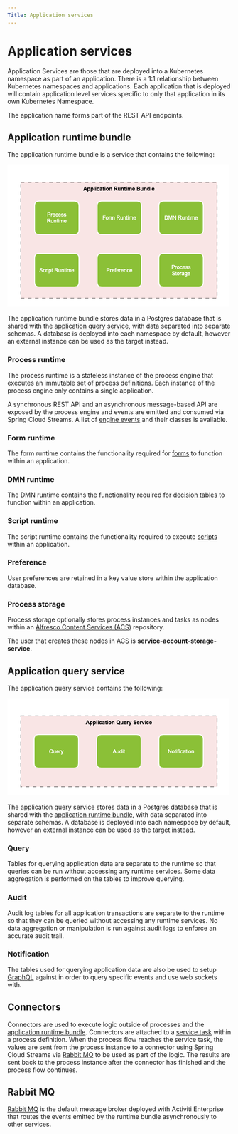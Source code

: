 ```yaml
---
Title: Application services
---
```


# Application services
Application Services are those that are deployed into a Kubernetes namespace as part of an application. There is a 1:1 relationship between Kubernetes namespaces and applications. Each application that is deployed will contain application level services specific to only that application in its own Kubernetes Namespace. 

The application name forms part of the REST API endpoints. 

## Application runtime bundle
The application runtime bundle is a service that contains the following: 

![Application runtime bundle diagram](../images/arch-runtime.png)

The application runtime bundle stores data in a Postgres database that is shared with the [application query service](#application-query-service), with data separated into separate schemas. A database is deployed into each namespace by default, however an external instance can be used as the target instead.

### Process runtime
The process runtime is a stateless instance of the process engine that executes an immutable set of process definitions. Each instance of the process engine only contains a single application.

A synchronous REST API and an asynchronous message-based API are exposed by the process engine and events are emitted and consumed via Spring Cloud Streams. A list of [engine events](events.md) and their classes is available.

### Form runtime
The form runtime contains the functionality required for [forms](../modeling/forms/README.md) to function within an application.  

### DMN runtime
The DMN runtime contains the functionality required for [decision tables](../modeling/decisions.md) to function within an application. 

### Script runtime 
The script runtime contains the functionality required to execute [scripts](../modeling/scripts.md) within an application.

### Preference
User preferences are retained in a key value store within the application database. 

### Process storage
Process storage optionally stores process instances and tasks as nodes within an [Alfresco Content Services (ACS)](http://docs.alfresco.com/6.2/concepts/welcome.html) repository. 

The user that creates these nodes in ACS is **service-account-storage-service**.  

## Application query service
The application query service contains the following: 

![Application query service diagram](../images/arch-query.png)

The application query service stores data in a Postgres database that is shared with the [application runtime bundle](#application-runtime-bundle), with data separated into separate schemas. A database is deployed into each namespace by default, however an external instance can be used as the target instead.

### Query
Tables for querying application data are separate to the runtime so that queries can be run without accessing any runtime services. Some data aggregation is performed on the tables to improve querying.

### Audit 
Audit log tables for all application transactions are separate to the runtime so that they can be queried without accessing any runtime services. No data aggregation or manipulation is run against audit logs to enforce an accurate audit trail. 

### Notification 
The tables used for querying application data are also be used to setup [GraphQL](https://graphql.org/learn/) against in order to query specific events and use web sockets with. 

## Connectors
Connectors are used to execute logic outside of processes and the [application runtime bundle](#application-runtime-bundle). Connectors are attached to a [service task](../modeling/processes/bpmn/service.md) within a process definition. When the process flow reaches the service task, the values are sent from the process instance to a connector using Spring Cloud Streams via [Rabbit MQ](#rabbit-mq) to be used as part of the logic. The results are sent back to the process instance after the connector has finished and the process flow continues.

## Rabbit MQ
[Rabbit MQ](https://www.rabbitmq.com/) is the default message broker deployed with Activiti Enterprise that routes the events emitted by the runtime bundle asynchronously to other services.